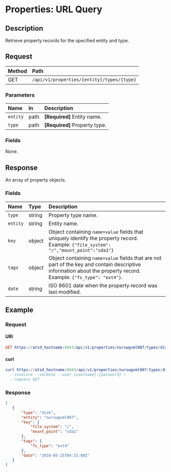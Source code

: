 # Properties: URL Query

## Description

Retrieve property records for the specified entity and type.

## Request

| **Method** | **Path** |
|:---|:---|
| GET | `/api/v1/properties/{entity}/types/{type}` |

### Parameters

| **Name** | **In** | **Description** |
|:---|:---|:---|
| `entity` | path | **[Required]** Entity name. |
| `type` | path | **[Required]** Property type. |

### Fields

None.

## Response

An array of property objects.

### Fields

| **Name**  | **Type** | **Description**  |
|:---|:---|:---|
| `type` | string | Property type name. |
| `entity` |string | Entity name. |
| `key` | object | Object containing `name=value` fields that uniquely identify the property record. <br>Example: `{"file_system": "/","mount_point":"sda1"}`|
| `tags` | object | Object containing `name=value` fields that are not part of the key and contain descriptive information about the property record. <br>Example: `{"fs_type": "ext4"}`. |
| `date` | string | ISO 8601 date when the property record was last modified. |

## Example

### Request

#### URI

```elm
GET https://atsd_hostname:8443/api/v1/properties/nurswgvml007/types/disk
```

#### curl

```elm
curl https://atsd_hostname:8443/api/v1/properties/nurswgvml007/types/disk \
  --insecure --verbose --user {username}:{password} \
  --request GET
```

### Response

```json
[
   {
       "type": "disk",
       "entity": "nurswgvml007",
       "key": {
           "file_system": "/",
           "mount_point": "sda1"
       },
       "tags": {
           "fs_type": "ext4"
       },
       "date": "2016-05-25T04:15:00Z"
   }
]
```
